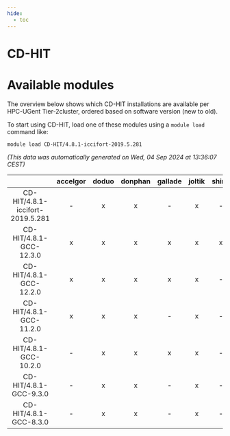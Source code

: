 ```yaml
---
hide:
  - toc
---
```


CD-HIT
======

# Available modules


The overview below shows which CD-HIT installations are available per HPC-UGent Tier-2cluster, ordered based on software version (new to old).

To start using CD-HIT, load one of these modules using a `module load` command like:

```shell
module load CD-HIT/4.8.1-iccifort-2019.5.281
```

*(This data was automatically generated on Wed, 04 Sep 2024 at 13:36:07 CEST)*  

| |accelgor|doduo|donphan|gallade|joltik|shinx|skitty|
| :---: | :---: | :---: | :---: | :---: | :---: | :---: | :---: |
|CD-HIT/4.8.1-iccifort-2019.5.281|-|x|x|-|x|-|x|
|CD-HIT/4.8.1-GCC-12.3.0|x|x|x|x|x|x|x|
|CD-HIT/4.8.1-GCC-12.2.0|x|x|x|x|x|-|x|
|CD-HIT/4.8.1-GCC-11.2.0|x|x|x|-|x|-|x|
|CD-HIT/4.8.1-GCC-10.2.0|-|x|x|x|x|-|x|
|CD-HIT/4.8.1-GCC-9.3.0|-|x|x|-|x|-|x|
|CD-HIT/4.8.1-GCC-8.3.0|-|x|x|-|x|-|x|
